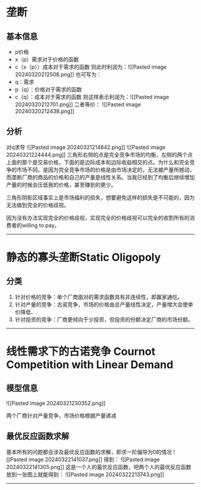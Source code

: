 # 垄断

## 基本信息
* p价格
* x（p）需求对于价格的函数
* c（x（p））成本对于需求的函数
则此时利润为：![[Pasted image 20240320212508.png]]
也可写为：
* q：需求
* p（q）：价格对于需求的函数
* c（q）：成本对于需求的函数
则这样表示利润为：![[Pasted image 20240320212701.png]]
二者等价：
![[Pasted image 20240320212438.png]]

## 分析

对q求导
 ![[Pasted image 20240321214842.png]]
![[Pasted image 20240321224444.png]]
三角形右侧的点是完全竞争市场的均衡，左侧的两个点上面的那个是交易价格，下面的是边际成本和边际收益相交的点。为什么和完全竞争的市场不同。是因为完全竞争市场的价格是由市场决定的，无法被产量所撼动，而垄断厂商的商品的价格和自己的产量是线性关系。当我已经到了均衡后继续增加产量的时候会压低我的价格，甚至赚到的更少。

三角形阴影区域事实上是市场福利的损失，想要避免这样的损失是不可能的，因为无法做到完全的价格歧视。

因为没有办法实现完全的价格歧视，实现完全的价格歧视可以完全的收割所有的消费者的willing to pay。

---

# 静态的寡头垄断Static Oligopoly

## 分类

1. 针对价格的竞争：单个厂商面对的需求函数具有非连续性，即赢家通吃。
2. 针对产量的竞争：古诺竞争，市场的价格由总产量线性决定，产量增大会使单价降低、
3. 针对投资的竞争：厂商更倾向于少投资，但投资的份额决定厂商的市场份额。

---

# 线性需求下的古诺竞争 Cournot Competition with Linear Demand

## 模型信息

![[Pasted image 20240321230352.png]]

两个厂商针对产量竞争，市场价格根据产量递减

## 最优反应函数求解

基本所有的问题都会涉及最优反应函数的求解，即求一阶偏导为0的情况
![[Pasted image 20240322141037.png]]
得到：
![[Pasted image 20240322141305.png]]
这是一个人的最优反应函数，吧两个人的最优反应函数放到一张图上就能得到：
![[Pasted image 20240322213743.png]] 



---

# 